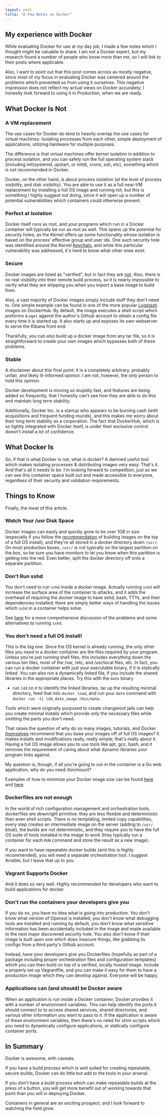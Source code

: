 ```yaml
---
layout: post
title: "A Few Notes on Docker"
---
```


## My experience with Docker ##

While evaluating Docker for use at my day job, I made a few notes which I
thought might be valuable to share. I am not a Docker expert, but my research
found a number of people who know more than me, so I will link to their posts
where applicable.

Also, I want to point out that this post comes across as mostly negative, since
most of my focus in evaluating Docker was centered around the problems which
prevented us from using it ourselves. This negative impression does not reflect
my actual views on Docker accurately; I honestly look forward to using it in
Production, when we are ready.

## What Docker Is Not ##

### A VM replacement ###

The use cases for Docker do tend to heavily overlap the use cases for virtual
machines: Isolating processes from each other, simple deployment of
applications, utilizing hardware for multiple purposes.

The difference is that virtual machines offer kernel isolation in addition to
process isolation, and you can safely run the full operating system stack
(including init(systemd, upstart, or initd), crons, ssh, etc), something which
is not recommended in Docker.

Docker, on the other hand, is about process isolation (at the level of process
visibility, and disk visibility). You are able to use it as a full near-VM
replacement by installing a full OS image and running init, but this is
something I highly suggest not doing, since it will open up a number of
potential vulnerabilities which containers could otherwise prevent.

### Perfect at Isolation ###

Docker itself runs as root, and your programs which run in a Docker container
will typically be run as root as well. This opens up the potential for security
holes, as the Kernel offers up some functionality whose isolation is based on
the process' effective group and user ids.  One such security hole was
identified around the Kernel
[Keychain](http://www.projectatomic.io/blog/2014/09/yet-another-reason-containers-don-t-contain-kernel-keyrings/ "Containers don't contain"), and while this particular vulnerability was
addressed, it's hard to know what other ones exist.

### Secure ###

Docker images are listed as "verified", but in fact they are [not](https://titanous.com/posts/docker-insecurity "Docker insecurity"). Also, there is no real visibility into their remote build process, so it is nearly
impossible to verify what they are shipping you when you import a base image to
build from.

Also, a vast majority of Docker images simply include stuff they don't need to.
One simple example can be found in one of the more popular [Logstash](https://registry.hub.docker.com/u/pblittle/docker-logstash/ "Docker Logstash") images
on DockerHub. By default, the image executes a shell script which preforms a
`wget` against the author's Github account to obtain a config file every time
it is started up. It also starts up and exposes its own webserver to serve the
Kibana front end.

Thankfully, you can also build up a docker image from any tar file, so it is
straightforward to create your own images which bypasses both of these
problems.

### Stable ###

A disclaimer about this final point: it is a completely arbitrary, probably
unfair, and likely ill-informed opinion. I am not, however, the only person to
hold this opinion.

Docker development is moving so stupidly fast, and features are being added so
frequently, that I honestly can't see how they are able to do this and maintain
long term stability.

Additionally, Docker Inc. is a startup who appears to be burning cash (with
acquisitions and frequent funding rounds), and this makes me worry about their
long term stability as a corporation.  The fact that DockerHub, which is so
tightly integrated with Docker itself, is under their exclusive control doesn't
install a lot of confidence.

## What Docker Is ##

So, if that is what Docker is not, what _is_ docker?  A damned useful tool
which makes isolating processes & distributing images very easy. That's it.
And that's all it needs to be. I'm looking forward to competition, just so we
can see this container space built out and made accessible to everyone,
regardless of their security and validation requirements.

## Things to Know ##

Finally, the meat of this article.

### Watch Your /usr Disk Space ###

Docker images can easily and quickly grow to be over 1GB in size (especially if
you follow the [recommendation](https://docs.docker.com/articles/dockerfile_best-practices/#from) of building images on the top of a full OS
install), and they're all stored in a docker directory down `/usr/`. On most
production boxes, `/usr/` is not typically on the largest partition on the box,
so be sure you have monitors to let you know when this partition is getting
into the red. Even better, split the docker directory off onto a separate
partition.

### Don't Run sshd ###

You don't need to run `sshd` inside a docker image. Actually running `sshd`
will increase the surface area of the container to attacks, and it adds the
overhead of requiring the docker image to have sshd, bash, TTYs,  and their
dependencies installed; there are simply better ways of handling the issues
which `sshd` in a container helps solve.

See [here](http://gregoryszorc.com/blog/2014/10/13/deterministic-and-minimal-docker-images/ "Deterministic and Minimal Docker Images") for a more comprehensive discussion of the problems and some
alternatives to running `sshd`.

### You don't need a full OS install! ###

This is the big one. Since the OS kernel is already running, the only other
files you _need_ in a docker container are the files required by your program.
Unless you're just running shell files, this includes everything down the
various bin files, most of the /var, /etc, and /usr/local files, etc. In fact,
you can run a docker container with just your executable binary, if it is
statically linked. You can also run a dynamically linked file, if you include
the shared libraries in the appropriate places. Try this with the `date` binary
- run `ldd` on it to identify the linked libraries, tar up the resulting
minimal directory, feed that into `docker load`, and run your `date` command
with `docker run -ti ldd_date_image /bin/date`.

Tools which were originally purposed to create changeroot jails can help you
create minimal installs which provide only the necessary files while omitting
the parts you don't need.

That raises the question of why do so many images, tutorials, and Docker
[themselves](https://docs.docker.com/articles/dockerfile_best-practices/#from) recommend that you base your images off of full OS images? It
makes installs and modifications really, really simple; that's really about it.
Having a full OS image allows you to use tools like apt, gcc, bash, and it
removes the requirement of caring about what dynamic libraries your program
links against.

My question is, though, if all you're going to run in the container is a Go web
application, why do you need /bin/mount?

Examples of how to minimize your Docker image size can be found [here](http://gregoryszorc.com/blog/2014/10/13/deterministic-and-minimal-docker-images/ "Deterministic and Minimal Docker Images") and [here](https://medium.com/@kelseyhightower/optimizing-docker-images-for-static-binaries-b5696e26eb07 "Optimizing Docker Images for Static Binaries")

### Dockerfiles are not enough ###

In the world of rich configuration management and orchestration tools,
dockerfiles are downright primitive: they are less flexible and deterministic
than even shell scripts.  There is no templating, limited copy capabilities,
every step creates an intermediate image on the server (adding to `/usr/`
bloat), the builds are not deterministic, and they require you to have the full
OS suite of tools installed in the image to work (they typically run a
container for each `RUN` command and store the result as a new image).

If you want to have repeatable docker builds (and this is highly recommended),
you will need a separate orchestration tool. I suggest Ansible, but I leave
that up to you.

### Vagrant Supports Docker ###

And it does so very well. Highly recommended for developers who want to build
applications for docker.

### Don't run the containers your developers give you ###

If you do so, you have no idea what is going into production. You don't know
what version of Openssl is installed, you don't know what debugging tools are
installed and running by default, you don't know what sensitive information has
been accidentally included in the image and made available to the next major
discovered security hole. You also don't know if their image is built upon one
which does insecure things, like grabbing its configs from a third party's
Github account.

Instead, have your developers give you Dockerfiles (hopefully as part of a
package including proper orchestration files and configuration templates) which
you can then build on top of a verified, locally hosted image. Include a
properly set up Vagrantfile, and you can make it easy for them to have a
production image which they can develop against. Everyone will be happy.

### Applications can (and should) be Docker aware ###

When an application is run inside a Docker container, Docker provides it with a
number of environment variables. This can help identify the ports it should
connect to to access shared services, shared directories, and various other
information you want to pass to it. If the application is aware of these
environment variables, then there's no need for shim scripts which you need to
dynamically configure applications, or statically configure container ports.

## In Summary ##

Docker is awesome, with caveats.

If you have a build process which is well suited for creating repeatable,
secure builds, Docker can do little but add to the tools in your arsenal.

If you don't have a build process which can make repeatable builds at the press
of a button, you will get more benefit out of working towards that point than
you will in deploying Docker.

Containers in general are an exciting prospect, and I look forward to watching
the field grow.

